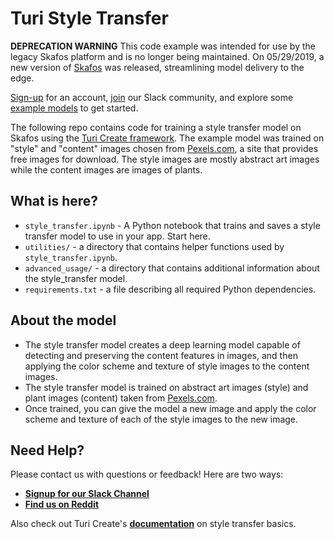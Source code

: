 # Turi Style Transfer

**DEPRECATION WARNING**
This code example was intended for use by the legacy Skafos platform and is no longer being maintained. On 05/29/2019, a new version of [Skafos](https://skafos.ai) was released, streamlining model delivery to the edge. 

[Sign-up](https://dashboard.skafos.ai/sign-up) for an account, [join](https://join.slack.com/t/metismachine-skafos/shared_invite/enQtNTAxMzEwOTk2NzA5LThjMmMyY2JkNTkwNDQ1YjgyYjFiY2MyMjRkMzYyM2E4MjUxNTJmYmQyODVhZWM2MjQwMjE5ZGM1Y2YwN2M5ODI) our Slack community, and explore some [example models](https://github.com/skafos/colab-example-models) to get started.

<div style="page-break-after: always;"></div>

The following repo contains code for training a style transfer model on Skafos using the [Turi Create framework](https://apple.github.io/turicreate/docs/userguide/style_transfer/).  The example model was trained on "style" and "content" images chosen from [Pexels.com](https://www.pexels.com), a site that provides free images for download. The style images are mostly abstract art images while the content images are images of plants. 
  
## What is here?
-  `style_transfer.ipynb` - A Python notebook that trains and saves a style transfer model to use in your app. Start here.
-  `utilities/` - a directory that contains helper functions used by `style_transfer.ipynb`.
-  `advanced_usage/` - a directory that contains additional information about the style_transfer model.
-  `requirements.txt` - a file describing all required Python dependencies.

## About the model
-  The style transfer model creates a deep learning model capable of detecting and preserving the content features in images, and then applying the color scheme and texture of style images to the content images.
-  The style transfer model is trained on abstract art images (style) and plant images (content) taken from [Pexels.com](https://www.pexels.com).
-  Once trained, you can give the model a new image and apply the color scheme and texture of each of the style images to the new image.

## Need Help?
Please contact us with questions or feedback! Here are two ways:


-  [**Signup for our Slack Channel**](https://join.slack.com/t/metismachine-skafos/shared_invite/enQtNTAxMzEwOTk2NzA5LThjMmMyY2JkNTkwNDQ1YjgyYjFiY2MyMjRkMzYyM2E4MjUxNTJmYmQyODVhZWM2MjQwMjE5ZGM1Y2YwN2M5ODI)
-  [**Find us on Reddit**](https://reddit.com/r/skafos) 

Also check out Turi Create's [**documentation**](https://apple.github.io/turicreate/docs/userguide/style_transfer/) on style transfer basics.


